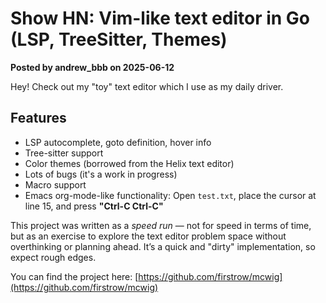 # Show HN: Vim-like text editor in Go (LSP, TreeSitter, Themes)

**Posted by andrew_bbb on 2025-06-12**

Hey! Check out my "toy" text editor which I use as my daily driver.

## Features

- LSP autocomplete, goto definition, hover info
- Tree-sitter support
- Color themes (borrowed from the Helix text editor)
- Lots of bugs (it's a work in progress)
- Macro support
- Emacs org-mode-like functionality: Open `test.txt`, place the cursor at line 15, and press **"Ctrl-C Ctrl-C"**

This project was written as a *speed run* — not for speed in terms of time, but as an exercise to explore the text editor problem space without overthinking or planning ahead. It’s a quick and "dirty" implementation, so expect rough edges.

You can find the project here: [https://github.com/firstrow/mcwig](https://github.com/firstrow/mcwig)